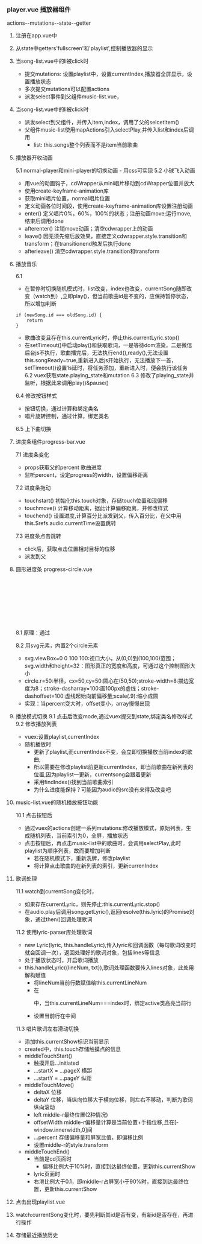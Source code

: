 ### player.vue 播放器组件
actions--mutations--state--getter

1. 注册在app.vue中
2. 从state中getters'fullscreen'和'playlist',控制播放器的显示
3. 当song-list.vue中的li被click时
	- 提交mutations: 设置playlist中，设置currentIndex,播放器全屏显示，设置播放状态
	- 多次提交mutations可以配置actions
	- 派发select事件到父组件music-list.vue，
4. 当song-list.vue中的li被click时
	- 派发select到父组件，并传入item,index，调用了父的selcetItem()
	- 父组件music-list使用mapActions引入selectPlay,并传入list和index后调用
		- list: this.songs整个列表而不是item当前歌曲
5. 播放器开收动画

	5.1 normal-player和mini-player的切换动画
		- 用css可实现
	5.2 小球飞入动画
	- 用vue的动画钩子，cdWrapper从mini唱片移动到cdWrapper位置并放大
	- 使用create-keyframe-animation库
	- 获取mini唱片位置，normal唱片位置
	- 定义动画各位时间段，使用create-keyframe-animation库设置注册动画
	- enter() 定义唱片0%，60%，100%的状态；注册动画move;运行move,结束后调用done
	- afterenter()  注销move动画；清空cdwrapper上的动画
	- leave() 因无须先缩后放效果，直接定义cdwrapper.style.transition和transform；在transitionend触发后执行done
	- afterleave()  清空cdwrapper.style.transition和transform
6. 播放音乐

	6.1 <audio>元素，监听currentSong
	- 在暂停时切换随机模式时，list改变，index也改变，currentSong随即改变（watch到）,立即play()，但当前歌曲id是不变的，应保持暂停状态，所以增加判断
	```
	if (newSong.id === oldSong.id) {
		return
	}
	```
	- 歌曲改变且存在this.currentLyric时，停止this.currentLyric.stop()
	- 在setTimeout()中启动play()和获取歌词，一是等待dom渲染，二是微信后台js不执行，歌曲播完后，无法执行end(),ready(),无法设置this.songReady=true,重新进入后js开始执行，无法播放下一首，setTimeout()设置1s延时，将任务添加，重新进入时，便会执行该任务
	6.2 vuex获取state.playing_state和mutation
	6.3 修改了playing_state并监听，根据此来调用play()&pause()

	6.4 修改按钮样式
	- 按钮切换，通过计算和绑定类名
	- 唱片旋转控制，通过计算，绑定类名

	6.5 上下曲切换
7. 进度条组件progress-bar.vue

	7.1 进度条变化 
	- props获取父的percent 歌曲进度
	- 监听percent，设定progress的width，设置偏移距离

	7.2 进度条拖动
	- touchstart() 初始化this.touch对象，存储touch位置和现偏移
	- touchmove() 计算移动距离，据此计算偏移距离，并修改样式
	- touchend() 设置进度,计算百分比派发到父，传入百分比，在父中用this.$refs.audio.currentTime设置跳转

	7.3 进度条点击跳转
	- click后，获取点击位置相对目标的位移
	- 派发到父

8. 圆形进度条 progress-circle.vue

	8.1 原理：通过<svg>的2个circle实现，内置<slot>可包裹任何dom,

	8.2 用svg元素，内置2个circle元素
	- svg.viewBox=0 0 100 100:视口大小，从(0,0)到(100,100)范围；svg.width和height=32：图形真正的宽度和高度，可通过这个控制图形大小
	- circle.r=50:半径，cx=50,cy=50:圆心在(50,50);stroke-width=8:描边宽度为8；stroke-dasharray=100:画100px的虚线；stroke-dashoffset=100:虚线起始向前偏移量;scale(.9):缩小成圆
	- 实现：当percent变大时，offset变小，array慢慢出现

9. 播放模式切换
	9.1 点击后改变mode,通过vuex提交到state,绑定类名修改样式
	9.2 修改播放列表
	- vuex:设置playlist,currentIndex
	- 随机播放时
		- 更新了playlist,而currentIndex不变，会立即切换播放当前index的歌曲;
		- 所以需要在修改playlist前更新currentIndex，即当前歌曲在新列表的位置,因为playlist一更新，currentsong会跟着更新
		- 采用findIndex()找到当前歌曲索引
		- 为什么进度能保持？可能因为audio的src没有来得及改变吧

10. music-list.vue的随机播放按钮功能

	10.1 点击按钮后
	- 通过vuex的actions创建一系列mutations:修改播放模式，原始列表，生成随机列表，当前索引为0，全屏，播放状态
	- 点击按钮后，再点击music-list中的歌曲时，会调用selectPlay,此时playlist为顺序列表，故而要增加判断
		- 若在随机模式下，重新洗牌，修改playlist
		- 将计算点击歌曲的在新列表的索引，更新currenIndex
11. 歌词处理

	11.1 watch到currentSong变化时，
	- 如果存在currentLyric，则先停止:this.currentLyric.stop()
	- 在audio.play后调用song.getLyric(),返回resolve(this.lyric)的Promise对象，通过then()回调处理歌词

	11.2 使用lyric-parser库处理歌词
	- new Lyric(lyric, this.handleLyric),传入lyric和回调函数（每句歌词改变时就会回调一次），返回处理好的歌词对象，包括lines等信息
	- 处于播放状态时，开启歌词播放
	- this.handleLyric({lineNum, txt}),歌词处理函数要传入lines对象，此处用解构赋值
		- 将lineNum当前行数赋值给this.currentLineNum
		- 在<p>中，当this.currentLineNum===index时，绑定active类高亮当前行
		- 设置当前行在中间

	11.3 唱片歌词左右滑动切换
	- 添加this.currentShow标识当前显示
	- created中，this.touch存储触摸点的信息
	- middleTouchStart()
		- 触摸开启...initiated
		- ...startX = ...pageX 横距
		- ...startY = ...pageY 纵距
	- middleTouchMove()
		- deltaX 位移
		- deltaY 位移，当纵向位移大于横向位移，则左右不移动，判断为歌词纵向滚动
		- left middle-r最终位置(2种情况)
		- offsetWidth middle-r偏移量计算是当前位置+手指位移,且在[-window.innerwidth,0]间
		- ...percent 存储偏移量和屏宽比值，即偏移比例
		- 设置middle-r的style.transform
	- middleTouchEnd()
		- 当前是cd页面时
			- 偏移比例大于10%时，直接到达最终位置，更新this.currentShow
		- lyric页面时
		 - 右滑比例大于0.1，即middle-r占屏宽小于90%时，直接到达最终位置，更新this.currentShow

12. 点击出现playlist.vue
13. watch:currentSong变化时，要先判断其id是否有变，有新id是否存在，再进行操作
14. 存储最近播放历史